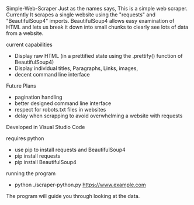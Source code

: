 Simple-Web-Scraper
Just as the names says, This is a simple web scraper. Currently It scrapes a single website using the "requests" and "BeautifulSoup4" imports. BeautifulSoup4 allows easy examination of HTML and lets us break it down into small chunks to clearly see lots of data from a website.

current capabilities
- Display raw HTML (in a prettified state using the .prettify() function of BeautifulSoup4)
- Display individual titles, Paragraphs, Links, images,
- decent command line interface

Future Plans
- pagination handling
- better designed command line interface
- respect for robots.txt files in websites
- delay when scrapping to avoid overwhelming a website with requests

Developed in Visual Studio Code

requires python
- use pip to install requests and BeautifulSoup4
- pip install requests
- pip install BeautifulSoup4

running the program
- python ./scraper-python.py https://www.example.com 

The program will guide you through looking at the data.
